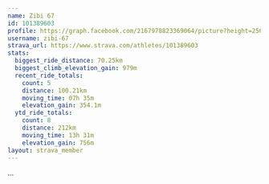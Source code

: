 ```yaml
---
name: Zibi 67
id: 101389603
profile: https://graph.facebook.com/2167978823369064/picture?height=256&width=256
username: zibi-67
strava_url: https://www.strava.com/athletes/101389603
stats:
  biggest_ride_distance: 70.25km
  biggest_climb_elevation_gain: 979m
  recent_ride_totals:
    count: 5
    distance: 100.21km
    moving_time: 07h 35m
    elevation_gain: 354.1m
  ytd_ride_totals:
    count: 8
    distance: 212km
    moving_time: 13h 31m
    elevation_gain: 756m
layout: strava_member
--- 
```

...
